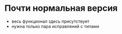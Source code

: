 # Почти нормальная версия

- весь функционал здесь присутствует
- нужна только пара исправлений с типами